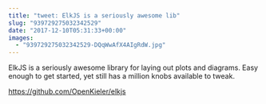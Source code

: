 ```yaml
---
title: "tweet: ElkJS is a seriously awesome lib"
slug: "939729275032342529"
date: "2017-12-10T05:31:33+00:00"
images:
  - "939729275032342529-DQqWwAfX4AIgRdW.jpg"
---
```

ElkJS is a seriously awesome library for laying out plots and diagrams. Easy enough to get started, yet still has a million knobs available to tweak.

https://github.com/OpenKieler/elkjs 